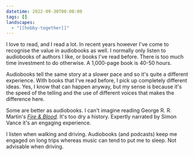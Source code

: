 ```yaml
---
datetime: 2022-09-30T00:00:00
tags: []
landscapes:
  - "[[hobby-together]]"
---
```


I love to read, and I read a lot. In recent years however I've come to recognise the value in audiobooks as well. I normally only listen to audiobooks of authors I like, or books I've read before. There is too much time investment to do otherwise. A 1,000-page book is 40-50 hours.

Audiobooks tell the same story at a slower pace and so it's quite a different experience. With books that I've read before, I pick up completely different ideas. Yes, I know that can happen anyway, but my sense is because it's the speed of the telling and the use of different voices that makes the difference here.

Some are better as audiobooks. I can't imagine reading George R. R. Martin's _[Fire & Blood](https://www.goodreads.com/book/show/39978052-fire-blood)_. It's too dry a history. Expertly narrated by Simon Vance it's an engaging experience.

I listen when walking and driving. Audiobooks (and podcasts) keep me engaged on long trips whereas music can tend to put me to sleep. Not advisable when driving.
